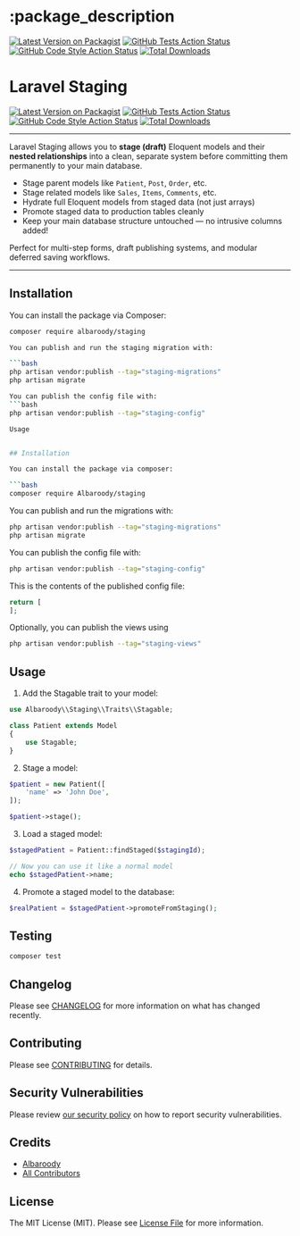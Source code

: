# :package_description

[![Latest Version on Packagist](https://img.shields.io/packagist/v/Albaroody/staging.svg?style=flat-square)](https://packagist.org/packages/Albaroody/staging)
[![GitHub Tests Action Status](https://img.shields.io/github/actions/workflow/status/Albaroody/staging/run-tests.yml?branch=main&label=tests&style=flat-square)](https://github.com/Albaroody/staging/actions?query=workflow%3Arun-tests+branch%3Amain)
[![GitHub Code Style Action Status](https://img.shields.io/github/actions/workflow/status/Albaroody/staging/fix-php-code-style-issues.yml?branch=main&label=code%20style&style=flat-square)](https://github.com/Albaroody/staging/actions?query=workflow%3A"Fix+PHP+code+style+issues"+branch%3Amain)
[![Total Downloads](https://img.shields.io/packagist/dt/Albaroody/staging.svg?style=flat-square)](https://packagist.org/packages/Albaroody/staging)
<!--delete-->

# Laravel Staging

[![Latest Version on Packagist](https://img.shields.io/packagist/v/albaroody/staging.svg?style=flat-square)](https://packagist.org/packages/albaroody/staging)
[![GitHub Tests Action Status](https://img.shields.io/github/actions/workflow/status/albaroody/staging/run-tests.yml?branch=main&label=tests&style=flat-square)](https://github.com/albaroody/staging/actions?query=workflow%3Arun-tests+branch%3Amain)
[![GitHub Code Style Action Status](https://img.shields.io/github/actions/workflow/status/albaroody/staging/fix-php-code-style-issues.yml?branch=main&label=code%20style&style=flat-square)](https://github.com/albaroody/staging/actions?query=workflow%3AFix+PHP+code+style+issues+branch%3Amain)
[![Total Downloads](https://img.shields.io/packagist/dt/albaroody/staging.svg?style=flat-square)](https://packagist.org/packages/albaroody/staging)

---

Laravel Staging allows you to **stage (draft)** Eloquent models and their **nested relationships** into a clean, separate system before committing them permanently to your main database.

- Stage parent models like `Patient`, `Post`, `Order`, etc.
- Stage related models like `Sales`, `Items`, `Comments`, etc.
- Hydrate full Eloquent models from staged data (not just arrays)
- Promote staged data to production tables cleanly
- Keep your main database structure untouched — no intrusive columns added!

Perfect for multi-step forms, draft publishing systems, and modular deferred saving workflows.

---

## Installation

You can install the package via Composer:

```bash
composer require albaroody/staging

You can publish and run the staging migration with:

```bash
php artisan vendor:publish --tag="staging-migrations"
php artisan migrate

You can publish the config file with:
```bash
php artisan vendor:publish --tag="staging-config"

Usage


## Installation

You can install the package via composer:

```bash
composer require Albaroody/staging
```

You can publish and run the migrations with:

```bash
php artisan vendor:publish --tag="staging-migrations"
php artisan migrate
```

You can publish the config file with:

```bash
php artisan vendor:publish --tag="staging-config"
```

This is the contents of the published config file:

```php
return [
];
```

Optionally, you can publish the views using

```bash
php artisan vendor:publish --tag="staging-views"
```

## Usage
1. Add the Stagable trait to your model:
```php
use Albaroody\\Staging\\Traits\\Stagable;

class Patient extends Model
{
    use Stagable;
}
```
2. Stage a model:
```php
$patient = new Patient([
    'name' => 'John Doe',
]);

$patient->stage();
```
3. Load a staged model:
```php
$stagedPatient = Patient::findStaged($stagingId);

// Now you can use it like a normal model
echo $stagedPatient->name;
```
4. Promote a staged model to the database:
```php
$realPatient = $stagedPatient->promoteFromStaging();
```

## Testing

```bash
composer test
```

## Changelog

Please see [CHANGELOG](CHANGELOG.md) for more information on what has changed recently.

## Contributing

Please see [CONTRIBUTING](CONTRIBUTING.md) for details.

## Security Vulnerabilities

Please review [our security policy](../../security/policy) on how to report security vulnerabilities.

## Credits

- [Albaroody](https://github.com/Albaroody)
- [All Contributors](../../contributors)

## License

The MIT License (MIT). Please see [License File](LICENSE.md) for more information.
